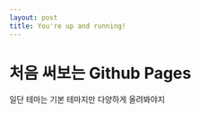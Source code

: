 ```yaml
---
layout: post
title: You're up and running!
---
```

# 처음 써보는 Github Pages

일단 테마는 기본 테마지만 다양하게 올려봐야지
